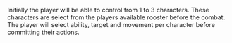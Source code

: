 Initially the player will be able to control from 1 to 3 characters.
These characters are select from the players available rooster before the combat.
The player will select ability, target and movement per character before committing  their actions.
